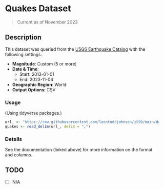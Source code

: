 # Quakes Dataset

> Current as of November 2023

## Description

This dataset was queried from the [USGS Earthquake Catalog](https://earthquake.usgs.gov/earthquakes/search/) with the following settings:

- **Magnitude**: Custom (5 or more)
- **Date & Time**:
  - Start: 2013-01-01
  - End: 2023-11-04
- **Geographic Region**: World
- **Output Options**: CSV

### Usage

(Using tidyverse packages.)

```R
url_ <- "https://raw.githubusercontent.com/leontoddjohnson/i590/main/data/quakes/quakes.csv"
quakes <- read_delim(url_, delim = ",")
```

### Details

See the documentation (linked above) for more information on the format and columns.

## TODO

- [ ] N/A